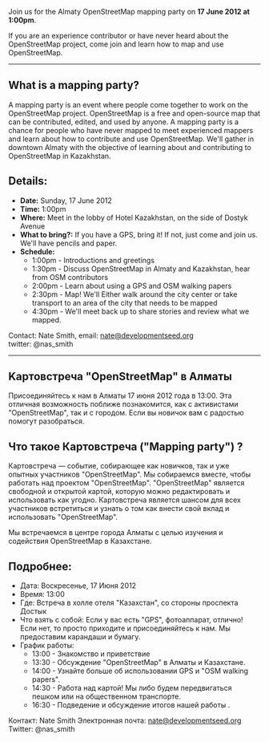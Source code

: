 Join us for the Almaty OpenStreetMap mapping party on **17 June 2012 at 1:00pm**. 

If you are an experience contributor or have never heard about the OpenStreetMap project, come join and learn how to map and use OpenStreetMap. 

******

## What is a mapping party?

A mapping party is an event where people come together to work on the OpenStreetMap project. OpenStreetMap is a free and open-source map that can be contributed, edited, and used by anyone. A mapping party is a chance for people who have never mapped to meet experienced mappers and learn about how to contribute and use OpenStreetMap. We'll gather in downtown Almaty with the objective of learning about and contributing to OpenStreetMap in Kazakhstan. 

## Details:  

- **Date:** Sunday, 17 June 2012  
- **Time:** 1:00pm
- **Where:** Meet in the lobby of Hotel Kazakhstan, on the side of Dostyk Avenue 
- **What to bring?:** If you have a GPS, bring it! If not, just come and join us. We'll have pencils and paper. 
- **Schedule:** 
  - 1:00pm - Introductions and greetings
  - 1:30pm - Discuss OpenStreetMap in Almaty and Kazakhstan, hear from OSM contributors  
  - 2:00pm - Learn about using a GPS and OSM walking papers
  - 2:30pm - Map! We'll Either walk around the city center or take transport to an area of the city that needs to be mapped  
  - 4:30pm - We'll meet back up to share stories and review what we mapped. 

Contact: 
     Nate Smith, 
     email: nate@developmentseed.org  
     twitter: @nas_smith

******

## Kартовстреча "OpenStreetMap" в Алматы

Присоединяйтесь к нам в Алматы 17 июня 2012 года в 13:00.
Эта oтличная возможность поближе познакомится, как с активистами "OpenStreetMap", так и с городом. 
Если вы новичок вам с радостью помогут разобраться. 

## Что такое Картовстреча ("Mapping party") ?

Картовстреча — событие, собирающее как новичков, так и уже опытных участников "OpenStreetMap".
Мы собираемся вместе, чтобы работать над проектом "OpenStreetMap". 
"OpenStreetMap" является свободной и открытой картой, которую можно редактировать и использовать как угодно.
Картовстреча является шансом для всех участников встретиться и узнать о том как внести свой вклад и использовать "OpenStreetMap". 

Мы встречаемся в центре города Алматы с целью изучения и содействия OpenStreetMap в Казахстане. 

## Подробнее: 

- Дата: Воскресенье, 17 Июня 2012 
- Время: 13:00 
- Где: Встреча в холле отеля "Казахстан", со стороны проспектa Достык 
- Что взять с собой: Если у вас есть "GPS", фотоаппарат, отлично! Если нет, то просто приходите и присоединяйтесь к нам. 
  Мы предоставим карандаши и бумагу.
- График работы: 
  - 13:00 - Знакомство и приветствие 
  - 13:30 - Обсуждение "OpenStreetMap" в Алматы и Казахстанe.
  - 14:00 - Узнайте больше об использовании GPS и "OSM walking papers".
  - 14:30 - Работа над картой! Мы либо будем передвигаться пешком или на общественном транспорте.
  - 16:30 - Подведение и обсуждение итогов нашей работы .
 
 Контакт: Nate Smith
 Электронная почта: nate@developmentseed.org 
 Twitter: @nas_smith

